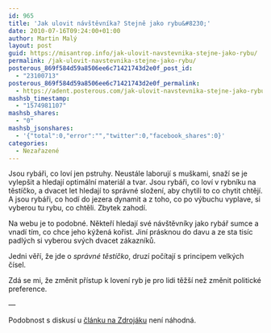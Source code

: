 ```yaml
---
id: 965
title: 'Jak ulovit návštěvníka? Stejně jako rybu&#8230;'
date: 2010-07-16T09:24:00+01:00
author: Martin Malý
layout: post
guid: https://misantrop.info/jak-ulovit-navstevnika-stejne-jako-rybu/
permalink: /jak-ulovit-navstevnika-stejne-jako-rybu/
posterous_869f584d59a8506ee6c71421743d2e0f_post_id:
  - "23100713"
posterous_869f584d59a8506ee6c71421743d2e0f_permalink:
  - https://adent.posterous.com/jak-ulovit-navstevnika-stejne-jako-rybu
mashsb_timestamp:
  - "1574981107"
mashsb_shares:
  - "0"
mashsb_jsonshares:
  - '{"total":0,"error":"","twitter":0,"facebook_shares":0}'
categories:
  - Nezařazené
---
```

Jsou rybáři, co loví jen pstruhy. Neustále laborují s muškami, snaží se je vylepšit a hledají optimální materiál a tvar. Jsou rybáři, co loví v rybníku na těstíčko, a dvacet let hledají to správné složení, aby chytili to co chytit chtějí. A jsou rybáři, co hodí do jezera dynamit a z toho, co po výbuchu vyplave, si vyberou tu rybu, co chtěli. Zbytek zahodí.

Na webu je to podobné. Někteří hledají své návštěvníky jako rybář sumce a vnadí tím, co chce jeho kýžená kořist. Jiní prásknou do davu a ze sta tisíc padlých si vyberou svých dvacet zákazníků.

Jedni věří, že jde o _správné těstíčko_, druzí počítají s principem velkých čísel.

Zdá se mi, že změnit přístup k lovení ryb je pro lidi těžší než změnit politické preference.

&#8212;

Podobnost s diskusí u [článku na Zdrojáku](https://zdrojak.root.cz/clanky/kaslete-na-seo-nema-to-cenu/) není náhodná.